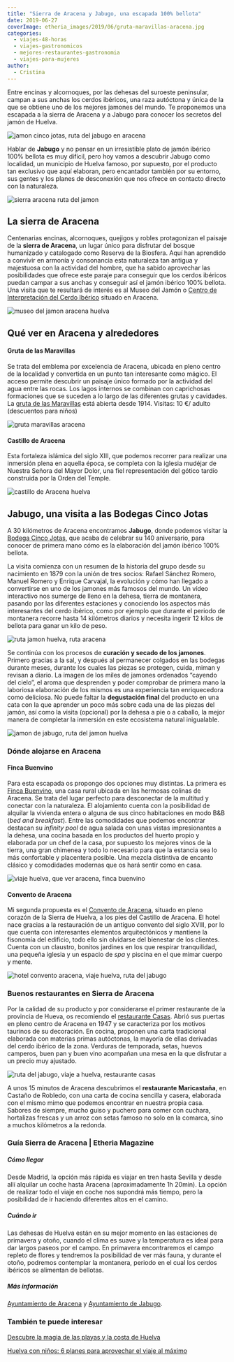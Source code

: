 ```yaml
---
title: "Sierra de Aracena y Jabugo, una escapada 100% bellota"
date: 2019-06-27
coverImage: etheria_images/2019/06/gruta-maravillas-aracena.jpg
categories: 
  - viajes-48-horas
  - viajes-gastronomicos
  - mejores-restaurantes-gastronomia
  - viajes-para-mujeres
author: 
  - Cristina
---
```


Entre encinas y alcornoques, por las dehesas del suroeste peninsular, campan a sus anchas los cerdos ibéricos, una raza autóctona y única de la que se obtiene uno de los mejores jamones del mundo. Te proponemos una escapada a la sierra de Aracena y a Jabugo para conocer los secretos del jamón de Huelva.

![jamon cinco jotas, ruta del jabugo en aracena](etheria_images/2019/06/viaje-huelva-aracena-Cinco-Jotas-Bodega.jpg "© Jamón Cinco Jotas.")

Hablar de **Jabugo** y no pensar en un irresistible plato de jamón ibérico 100% bellota 
es muy difícil, pero hoy vamos a descubrir Jabugo como localidad, un municipio de Huelva 
famoso, por supuesto, por el producto tan exclusivo que aquí elaboran, pero encantador 
también por su entorno, sus gentes y los planes de desconexión que nos ofrece en 
contacto directo con la naturaleza. 

![sierra aracena ruta del jamon](etheria_images/2019/06/sierra-aracena.jpg "Sierra de Aracena. © Turismo Andaluz")

## La sierra de Aracena

Centenarias encinas, alcornoques, quejigos y robles protagonizan el paisaje de la 
**sierra de Aracena**, un lugar único para disfrutar del bosque humanizado y catalogado 
como Reserva de la Biosfera. Aquí han aprendido a convivir en armonía y consonancia esta 
naturaleza tan antigua y majestuosa con la actividad del hombre, que ha sabido 
aprovechar las posibilidades que ofrece este paraje para conseguir que los cerdos 
ibéricos puedan campar a sus anchas y conseguir así el jamón ibérico 100% bellota. Una 
visita que te resultará de interés es al Museo del Jamón o [Centro de Interpretación del 
Cerdo Ibérico](http://www.aracena.es/es/municipio/museo/) situado en Aracena. 

![museo del jamon aracena huelva](etheria_images/2019/06/museo-jamon-aracena.jpg "Museo del Jamón. © Turismo Andaluz")

## Qué ver en Aracena y alrededores

#### Gruta de las Maravillas

Se trata del emblema por excelencia de Aracena, ubicada en pleno centro de la localidad 
y convertida en un punto tan interesante como mágico. El acceso permite descubrir un 
paisaje único formado por la actividad del agua entre las rocas. Los lagos internos se 
combinan con caprichosas formaciones que se suceden a lo largo de las diferentes grutas 
y cavidades. La [gruta de las Maravillas](http://www.aracena.es/es/municipio/gruta/) 
está abierta desde 1914. Visitas: 10 €/ adulto (descuentos para niños) 

![gruta maravillas aracena](etheria_images/2019/06/gruta-maravillas-aracena.jpg "Gruta de las Maravillas, en Aracena. © Turismo Andaluz")

#### Castillo de Aracena

Esta fortaleza islámica del siglo XIII, que podemos recorrer para realizar una inmersión 
plena en aquella época, se completa con la iglesia mudéjar de Nuestra Señora del Mayor 
Dolor, una fiel representación del gótico tardío construida por la Orden del Temple. 

![castillo de Aracena huelva](etheria_images/2019/06/castillo-aracena.jpg "Castillo de Aracena. © Turismo Andaluz")

## Jabugo, una visita a las Bodegas Cinco Jotas

A 30 kilómetros de Aracena encontramos **Jabugo**, donde podemos visitar la [Bodega 
Cinco Jotas](https://www.cincojotas.es/visitas-bodega-cinco-jotas), que acaba de 
celebrar su 140 aniversario, para conocer de primera mano cómo es la elaboración del 
jamón ibérico 100% bellota. 

La visita comienza con un resumen de la historia del grupo desde su nacimiento en 1879 
con la unión de tres socios: Rafael Sánchez Romero, Manuel Romero y Enrique Carvajal, la 
evolución y cómo han llegado a convertirse en uno de los jamones más famosos del mundo. 
Un vídeo interactivo nos sumerge de lleno en la dehesa, tierra de montanera, pasando por 
las diferentes estaciones y conociendo los aspectos más interesantes del cerdo ibérico, 
como por ejemplo que durante el periodo de montanera recorre hasta 14 kilómetros diarios 
y necesita ingerir 12 kilos de bellota para ganar un kilo de peso. 

![ruta jamon huelva, ruta aracena](etheria_images/2019/06/Cinco-Jotas-Bodega-e1560767350949.jpg "Cava de jamón. © Bodegas Cinco Jotas")

Se continúa con los procesos de **curación y secado de los jamones**. Primero gracias a 
la sal, y después al permanecer colgados en las bodegas durante meses, durante los 
cuales las piezas se protegen, cuida, miman y revisan a diario. La imagen de los miles 
de jamones ordenados “cayendo del cielo”, el aroma que desprenden y poder comprobar de 
primera mano la laboriosa elaboración de los mismos es una experiencia tan enriquecedora 
como deliciosa. No puede faltar la **degustación final** del producto en una cata con la 
que aprender un poco más sobre cada una de las piezas del jamón, así como la visita 
(opcional) por la dehesa a pie o a caballo, la mejor manera de completar la inmersión en 
este ecosistema natural inigualable. 

![jamon de jabugo, ruta del jamon huelva](etheria_images/2019/06/Cinco-Jotas-Bodega-plato-jamon.jpg "Plato de jamón de Jabugo. © Bodegas Cinco Jotas")

### Dónde alojarse en Aracena

#### Finca Buenvino

Para esta escapada os propongo dos opciones muy distintas. La primera es [Finca 
Buenvino](http://www.fincabuenvino.com/), una casa rural ubicada en las hermosas colinas 
de Aracena. Se trata del lugar perfecto para desconectar de la multitud y conectar con 
la naturaleza. El alojamiento cuenta con la posibilidad de alquilar la vivienda entera o 
alguna de sus cinco habitaciones en modo B&B (_bed and breakfast_). Entre las 
comodidades que podemos encontrar destacan su _infinity pool_ de agua salada con unas 
vistas impresionantes a la dehesa, una cocina basada en los productos del huerto propio 
y elaborada por un chef de la casa, por supuesto los mejores vinos de la tierra, una 
gran chimenea y todo lo necesario para que la estancia sea lo más confortable y 
placentera posible. Una mezcla distintiva de encanto clásico y comodidades modernas que 
os hará sentir como en casa. 

![viaje huelva, que ver aracena, finca buenvino](etheria_images/2019/06/viaje-huelva-aracena-Finca-Buenvino.jpg "© Finca Buenvino.")

#### Convento de Aracena

Mi segunda propuesta es el [Convento de Aracena](http://www.hotelconventoaracena.es/), 
situado en pleno corazón de la Sierra de Huelva, a los pies del Castillo de Aracena. El 
hotel nace gracias a la restauración de un antiguo convento del siglo XVIII, por lo que 
cuenta con interesantes elementos arquitectónicos y mantiene la fisonomía del edificio, 
todo ello sin olvidarse del bienestar de los clientes. Cuenta con un claustro, bonitos 
jardines en los que respirar tranquilidad, una pequeña iglesia y un espacio de _spa_ y 
piscina en el que mimar cuerpo y mente. 

![hotel convento aracena, viaje huelva, ruta del jabugo](etheria_images/2019/06/viaje-huelva-aracena-Hotel-Convento-de-Aracena.jpg "© Hotel Convento de Aracena.")

### Buenos restaurantes en Sierra de Aracena

Por la calidad de su producto y por considerarse el primer restaurante de la provincia 
de Hueva, os recomiendo el [restaurante Casas](https://www.restaurantecasas.es/). Abrió 
sus puertas en pleno centro de Aracena en 1947 y se caracteriza por los motivos taurinos 
de su decoración. En cocina, proponen una carta tradicional elaborada con materias 
primas autóctonas, la mayoría de ellas derivadas del cerdo ibérico de la zona. Verduras 
de temporada, setas, huevos camperos, buen pan y buen vino acompañan una mesa en la que 
disfrutar a un precio muy ajustado. 

![ruta del jabugo, viaje a huelva, restaurante casas](etheria_images/2019/06/viaje-huelva-aracena-Restaurante-Casas.jpg "© Restaurante Casas.")

A unos 15 minutos de Aracena descubrimos el **restaurante Maricastaña**, en Castaño de 
Robledo, con una carta de cocina sencilla y casera, elaborada con el mismo mimo que 
podemos encontrar en nuestra propia casa. Sabores de siempre, mucho guiso y puchero para 
comer con cuchara, hortalizas frescas y un arroz con setas famoso no solo en la comarca, 
sino a muchos kilómetros a la redonda. 

### Guía Sierra de Aracena | Etheria Magazine

##### Cómo llegar

Desde Madrid, la opción más rápida es viajar en tren hasta Sevilla y desde allí alquilar 
un coche hasta Aracena (aproximadamente 1h 20min). La opción de realizar todo el viaje 
en coche nos supondrá más tiempo, pero la posibilidad de ir haciendo diferentes altos en 
el camino. 

##### Cuándo ir

Las dehesas de Huelva están en su mejor momento en las estaciones de primavera y otoño, 
cuando el clima es suave y la temperatura es ideal para dar largos paseos por el campo. 
En primavera encontraremos el campo repleto de flores y tendremos la posibilidad de ver 
más fauna, y durante el otoño, podremos contemplar la montanera, periodo en el cual los 
cerdos ibéricos se alimentan de bellotas. 

##### Más información

[Ayuntamiento de Aracena](http://www.aracena.es/es/) y [Ayuntamiento de 
Jabugo](https://www.jabugo.es/). 

### También te puede interesar

[Descubre la magia de las playas y la costa de 
Huelva](https://etheriamagazine.com/2020/07/01/que-ver-hacer-costa-playas-huelva-donana/) 

[Huelva con niños: 6 planes para aprovechar el viaje al 
máximo](https://etheriamagazine.com/2021/06/21/planes-en-huelva-con-ninos/)
